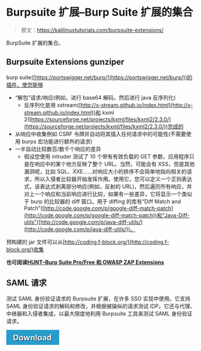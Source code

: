 # Burpsuite 扩展–Burp Suite 扩展的集合

> 原文：<https://kalilinuxtutorials.com/burpsuite-extensions/>

BurpSuite 扩展的集合。

## **Burpsuite Extensions gunziper**

burp suite([https://portswigger.net/burp/](https://portswigger.net/burp/))的插件，使您能够

*   “解包”请求/响应(例如，进行 base64 解码，然后进行 java 反序列化)
    *   反序列化是用 xstream([http://x-stream.github.io/index.html](http://x-stream.github.io/index.html))和 kxml 2([https://sourceforge.net/projects/kxml/files/kxml2/2.3.0/](https://sourceforge.net/projects/kxml/files/kxml2/2.3.0/))完成的
*   从响应中收集例如 CSRF 令牌并自动将其插入任何请求中的可能性(不需要使用 burps 宏功能进行额外的请求)
*   一半自动比较数百/数千个响应的差异
    *   假设您使用 intruder 测试了 10 个带有有效负载的 GET 参数，应用程序只是在响应中的某个地方反映了整个 URL。当然，可能会有 XSS，但是其他漏洞呢，比如 SQL、XXE……对响应大小的排序不会简单地指向相关的请求，所以入侵者比较器开始发挥作用。使用它，您可以定义一个正则表达式，该表达式剥离部分响应(例如，反射的 URL)，然后遍历所有响应，并对上一个响应和当前响应进行比较，如果有一些差异，它将显示一个类似于 burp 的比较器的 diff 窗口。用于 diffing 的库有“Diff Match and Patch”([http://code.google.com/p/google-diff-match-patch](http://code.google.com/p/google-diff-match-patch))和“Java-Diff-utils”([http://code.google.com/p/java-diff-utils/](http://code.google.com/p/java-diff-utils/))。

预构建的 jar 文件可以从[http://coding.f-block.org/](http://coding.f-block.org/)收集

**也可阅读[HUNT–Burp Suite Pro/Free 和 OWASP ZAP Extensions](https://kalilinuxtutorials.com/hunt-burp-suite/)**

## **SAML 请求**

测试 SAML 身份验证请求的 Burpsuite 扩展，在许多 SSO 实现中使用。它支持 SAML 身份验证请求的解码和修改，并根据被操纵的请求测试 IDP。它还与代理、中继器和入侵者集成，以最大限度地利用 Burpsuite 工具来测试 SAML 身份验证请求。

[![](img/d861a9096555aeb1980fc054015933d7.png)](https://github.com/ernw/burpsuite-extensions)